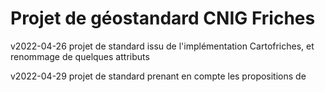 # Projet de géostandard CNIG Friches

v2022-04-26 projet de standard issu de l'implémentation Cartofriches, et renommage de quelques attributs

v2022-04-29 projet de standard prenant en compte les propositions de 




